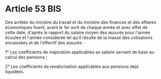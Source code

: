 # Article 53 BIS

Des arrêtés du ministre du travail et du ministre des finances et des affaires économiques fixent, avant le 1er avril de chaque année et avec effet de cette date, d'après le rapport du salaire moyen des assurés pour l'année écoulée et l'année considérée tel qu'il résulte de la masse des cotisations encaissées et de l'effectif des assurés :

1° Les coefficients de majoration applicables au salaire servant de base au calcul des pensions ;

2° Les coefficients de revalorisation applicables aux pensions déjà liquidées.
